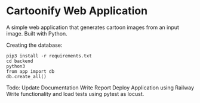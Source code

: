 # Cartoonify Web Application 
A simple web application that generates cartoon images from an input image. Built with Python.

Creating the database:
```
pip3 install -r requirements.txt
cd backend
python3
from app import db
db.create_all()
```

Todo:
Update Documentation
Write Report
Deploy Application using Railway
Write functionality and load tests using pytest as locust.
